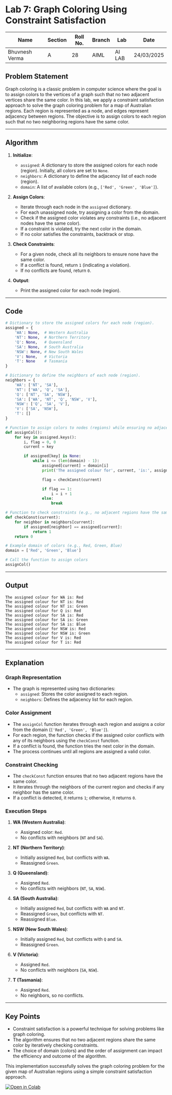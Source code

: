 # Lab 7: Graph Coloring Using Constraint Satisfaction

| **Name**       | **Section** | **Roll No.** | **Branch** | **Lab** | **Date**   |
| -------------- | ----------- | ------------ | ---------- | ------- | ---------- |
| Bhuvnesh Verma | A           | 28           | AIML       | AI LAB  | 24/03/2025 |

## Problem Statement

Graph coloring is a classic problem in computer science where the goal is to assign colors to the vertices of a graph such that no two adjacent vertices share the same color. In this lab, we apply a constraint satisfaction approach to solve the graph coloring problem for a map of Australian regions. Each region is represented as a node, and edges represent adjacency between regions. The objective is to assign colors to each region such that no two neighboring regions have the same color.

---

## Algorithm

1. **Initialize**:

   - `assigned`: A dictionary to store the assigned colors for each node (region). Initially, all colors are set to `None`.
   - `neighbors`: A dictionary to define the adjacency list of each node (region).
   - `domain`: A list of available colors (e.g., `['Red', 'Green', 'Blue']`).

2. **Assign Colors**:

   - Iterate through each node in the `assigned` dictionary.
   - For each unassigned node, try assigning a color from the domain.
   - Check if the assigned color violates any constraints (i.e., no adjacent nodes have the same color).
   - If a constraint is violated, try the next color in the domain.
   - If no color satisfies the constraints, backtrack or stop.

3. **Check Constraints**:

   - For a given node, check all its neighbors to ensure none have the same color.
   - If a conflict is found, return `1` (indicating a violation).
   - If no conflicts are found, return `0`.

4. **Output**:

   - Print the assigned color for each node (region).

---

## Code

```python
# Dictionary to store the assigned colors for each node (region).
assigned = {
    'WA': None,  # Western Australia
    'NT': None,  # Northern Territory
    'Q': None,   # Queensland
    'SA': None,  # South Australia
    'NSW': None, # New South Wales
    'V': None,   # Victoria
    'T': None    # Tasmania
}

# Dictionary to define the neighbors of each node (region).
neighbors = {
    'WA': ['NT', 'SA'],
    'NT': ['WA', 'Q', 'SA'],
    'Q': ['NT', 'SA', 'NSW'],
    'SA': ['WA', 'NT', 'Q', 'NSW', 'V'],
    'NSW': ['Q', 'SA', 'V'],
    'V': ['SA', 'NSW'],
    'T': []
}

# Function to assign colors to nodes (regions) while ensuring no adjacent regions have the same color.
def assignCol():
    for key in assigned.keys():
        i, flag = 0, 0
        current = key

        if assigned[key] is None:
            while i <= (len(domain) - 1):
                assigned[current] = domain[i]
                print('The assigned colour for', current, 'is:', assigned[current])

                flag = checkConst(current)

                if flag == 1:
                    i = i + 1
                else:
                    break

# Function to check constraints (e.g., no adjacent regions have the same color)
def checkConst(current):
    for neighbor in neighbors[current]:
        if assigned[neighbor] == assigned[current]:
            return 1
    return 0

# Example domain of colors (e.g., Red, Green, Blue)
domain = ['Red', 'Green', 'Blue']

# Call the function to assign colors
assignCol()
```

---

## Output

```
The assigned colour for WA is: Red
The assigned colour for NT is: Red
The assigned colour for NT is: Green
The assigned colour for Q is: Red
The assigned colour for SA is: Red
The assigned colour for SA is: Green
The assigned colour for SA is: Blue
The assigned colour for NSW is: Red
The assigned colour for NSW is: Green
The assigned colour for V is: Red
The assigned colour for T is: Red
```

---

## Explanation

### Graph Representation

- The graph is represented using two dictionaries:
  - `assigned`: Stores the color assigned to each region.
  - `neighbors`: Defines the adjacency list for each region.

### Color Assignment

- The `assignCol` function iterates through each region and assigns a color from the domain (`['Red', 'Green', 'Blue']`).
- For each region, the function checks if the assigned color conflicts with any of its neighbors using the `checkConst` function.
- If a conflict is found, the function tries the next color in the domain.
- The process continues until all regions are assigned a valid color.

### Constraint Checking

- The `checkConst` function ensures that no two adjacent regions have the same color.
- It iterates through the neighbors of the current region and checks if any neighbor has the same color.
- If a conflict is detected, it returns `1`; otherwise, it returns `0`.

### Execution Steps

1. **WA (Western Australia)**:

   - Assigned color: `Red`.
   - No conflicts with neighbors (`NT` and `SA`).

2. **NT (Northern Territory)**:

   - Initially assigned `Red`, but conflicts with `WA`.
   - Reassigned `Green`.

3. **Q (Queensland)**:

   - Assigned `Red`.
   - No conflicts with neighbors (`NT`, `SA`, `NSW`).

4. **SA (South Australia)**:

   - Initially assigned `Red`, but conflicts with `WA` and `NT`.
   - Reassigned `Green`, but conflicts with `NT`.
   - Reassigned `Blue`.

5. **NSW (New South Wales)**:

   - Initially assigned `Red`, but conflicts with `Q` and `SA`.
   - Reassigned `Green`.

6. **V (Victoria)**:

   - Assigned `Red`.
   - No conflicts with neighbors (`SA`, `NSW`).

7. **T (Tasmania)**:
   - Assigned `Red`.
   - No neighbors, so no conflicts.

---

## Key Points

- Constraint satisfaction is a powerful technique for solving problems like graph coloring.
- The algorithm ensures that no two adjacent regions share the same color by iteratively checking constraints.
- The choice of domain (colors) and the order of assignment can impact the efficiency and outcome of the algorithm.

This implementation successfully solves the graph coloring problem for the given map of Australian regions using a simple constraint satisfaction approach.

[![Open in Colab](https://img.shields.io/badge/Open%20in%20Colab-%23000000?style=for-the-badge&logo=googlecolab)](https://colab.research.google.com/github/MasterBhuvnesh/AI-Lab/blob/main/labs/LAB_7.ipynb)
